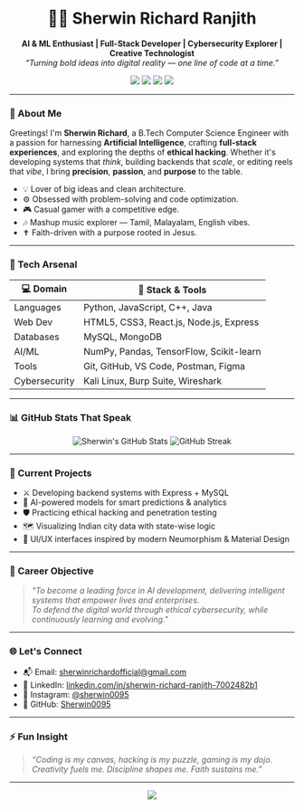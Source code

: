 <h1 align="center">👨‍💻 Sherwin Richard Ranjith</h1>

<p align="center">
  <strong>AI & ML Enthusiast | Full-Stack Developer | Cybersecurity Explorer | Creative Technologist</strong><br>
  <em>“Turning bold ideas into digital reality — one line of code at a time.”</em>
</p>

<p align="center">
  <a href="https://www.linkedin.com/in/sherwin-richard-ranjith-7002482b1" target="_blank"><img src="https://img.shields.io/badge/LinkedIn-blue?style=for-the-badge&logo=linkedin" /></a>
  <a href="https://github.com/Sherwin0095" target="_blank"><img src="https://img.shields.io/badge/GitHub-171515?style=for-the-badge&logo=github&logoColor=white" /></a>
  <a href="mailto:sherwinrichardofficial@gmail.com" target="_blank"><img src="https://img.shields.io/badge/Email-D14836?style=for-the-badge&logo=gmail&logoColor=white" /></a>
  <a href="https://www.instagram.com/sherwin0095/" target="_blank"><img src="https://img.shields.io/badge/Instagram-E4405F?style=for-the-badge&logo=instagram&logoColor=white" /></a>
</p>

---

### 🚀 About Me

Greetings! I'm **Sherwin Richard**, a B.Tech Computer Science Engineer with a passion for harnessing **Artificial Intelligence**, crafting **full-stack experiences**, and exploring the depths of **ethical hacking**. Whether it's developing systems that *think*, building backends that *scale*, or editing reels that *vibe*, I bring **precision**, **passion**, and **purpose** to the table.

- 💡 Lover of big ideas and clean architecture.
- ⚙️ Obsessed with problem-solving and code optimization.
- 🎮 Casual gamer with a competitive edge.
- 🎶 Mashup music explorer — Tamil, Malayalam, English vibes.
- ✝️ Faith-driven with a purpose rooted in Jesus.

---

### 🧠 Tech Arsenal

| 💻 **Domain** | 🔧 **Stack & Tools** |
|--------------|----------------------|
| Languages | Python, JavaScript, C++, Java |
| Web Dev | HTML5, CSS3, React.js, Node.js, Express |
| Databases | MySQL, MongoDB |
| AI/ML | NumPy, Pandas, TensorFlow, Scikit-learn |
| Tools | Git, GitHub, VS Code, Postman, Figma |
| Cybersecurity | Kali Linux, Burp Suite, Wireshark |

---

### 📊 GitHub Stats That Speak

<p align="center">
  <img src="https://github-readme-stats.vercel.app/api?username=Sherwin0095&show_icons=true&theme=tokyonight&hide_border=true" alt="Sherwin's GitHub Stats" />
  <img src="https://github-readme-streak-stats.herokuapp.com?user=Sherwin0095&theme=tokyonight&hide_border=true" alt="GitHub Streak" />
</p>

---

### 🔭 Current Projects

- ⚔️ Developing backend systems with Express + MySQL
- 🧠 AI-powered models for smart predictions & analytics
- 🛡️ Practicing ethical hacking and penetration testing
- 🗺️ Visualizing Indian city data with state-wise logic
- 🎨 UI/UX interfaces inspired by modern Neumorphism & Material Design

---

### 📌 Career Objective

> *"To become a leading force in AI development, delivering intelligent systems that empower lives and enterprises.  
To defend the digital world through ethical cybersecurity, while continuously learning and evolving."*

---

### 🌐 Let's Connect

- 📬 Email: [sherwinrichardofficial@gmail.com](mailto:sherwinrichardofficial@gmail.com)
- 🔗 LinkedIn: [linkedin.com/in/sherwin-richard-ranjith-7002482b1](https://www.linkedin.com/in/sherwin-richard-ranjith-7002482b1)
- 📸 Instagram: [@sherwin0095](https://www.instagram.com/sherwin0095/)
- 🐙 GitHub: [Sherwin0095](https://github.com/Sherwin0095)

---

### ⚡ Fun Insight

> *“Coding is my canvas, hacking is my puzzle, gaming is my dojo.  
Creativity fuels me. Discipline shapes me. Faith sustains me.”*

---

<p align="center">
  <img src="https://capsule-render.vercel.app/api?type=waving&color=6C63FF&height=150&section=footer" />
</p>
